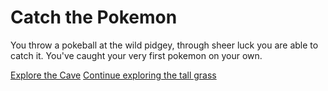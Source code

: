 # Catch the Pokemon

You throw a pokeball at the wild pidgey, through sheer luck you are able to catch it.
You've caught your very first pokemon on your own.

[Explore the Cave](cave.md)
[Continue exploring the tall grass](tall-grass-continued.md)
